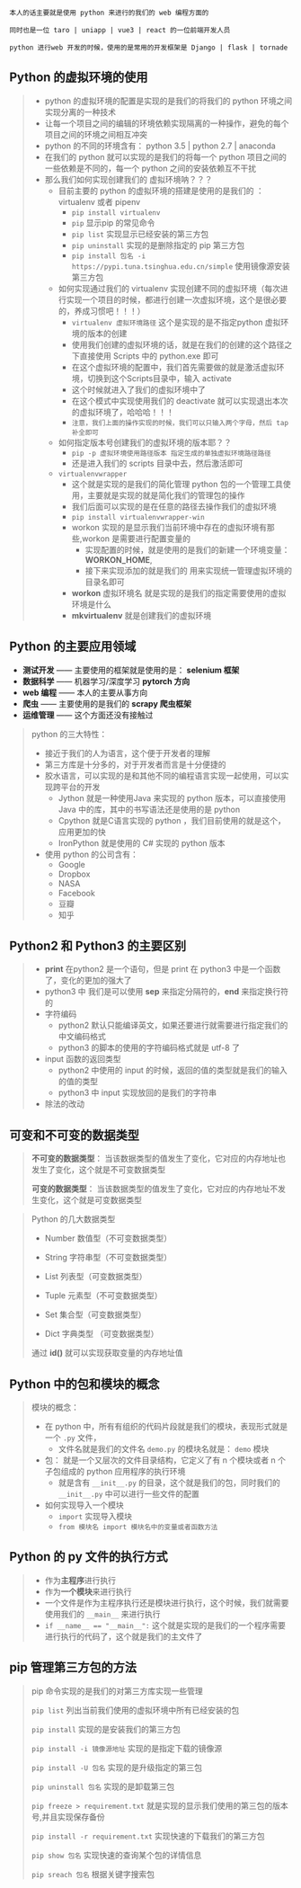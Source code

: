 `本人的话主要就是使用 python 来进行的我们的 web 编程方面的`

`同时也是一位 taro | uniapp | vue3 | react 的一位前端开发人员`

`python 进行web 开发的时候，使用的是常用的开发框架是 Django | flask | tornade`



## Python 的虚拟环境的使用

> * python 的虚拟环境的配置是实现的是我们的将我们的 python 环境之间实现分离的一种技术
> * 让每一个项目之间的编辑的环境依赖实现隔离的一种操作，避免的每个项目之间的环境之间相互冲突
> * python 的不同的环境含有： python 3.5 | python 2.7 | anaconda
> * 在我们的 python 就可以实现的是我们的将每一个 python 项目之间的一些依赖是不同的，每一个 python 之间的安装依赖互不干扰
> * 那么我们如何实现创建我们的 虚拟环境呐？？？
>   * 目前主要的 python  的虚拟环境的搭建是使用的是我们的 ： virtualenv 或者 pipenv
>     * `pip install virtualenv`
>     * `pip` 显示pip 的常见命令
>     * `pip list` 实现显示已经安装的第三方包
>     * `pip uninstall` 实现的是删除指定的 pip 第三方包
>     * `pip install 包名 -i https://pypi.tuna.tsinghua.edu.cn/simple` 使用镜像源安装第三方包
>   * 如何实现通过我们的 virtualenv 实现创建不同的虚拟环境（每次进行实现一个项目的时候，都进行创建一次虚拟环境，这个是很必要的，养成习惯吧！！！）
>     * `virtualenv 虚拟环境路径`  这个是实现的是不指定python 虚拟环境的版本的创建 
>     * 使用我们创建的虚拟环境的话，就是在我们的创建的这个路径之下直接使用 Scripts 中的 python.exe 即可
>     * 在这个虚拟环境的配置中，我们首先需要做的就是激活虚拟环境，切换到这个Scripts目录中，输入 activate
>     * 这个时候就进入了我们的虚拟环境中了
>     * 在这个模式中实现使用我们的 deactivate 就可以实现退出本次的虚拟环境了，哈哈哈！！！
>     * `注意，我们上面的操作实现的时候，我们可以只输入两个字母，然后 tap 补全即可`
>   * 如何指定版本号创建我们的虚拟环境的版本耶？？
>     * `pip -p 虚拟环境使用路径版本 指定生成的单独虚拟环境路径路径`
>     * 还是进入我们的 scripts 目录中去，然后激活即可
>   * `virtualenvwrapper`
>     * 这个就是实现的是我们的简化管理 python 包的一个管理工具使用，主要就是实现的就是简化我们的管理包的操作
>     * 我们后面可以实现的是在任意的路径去操作我们的虚拟环境
>     * `pip install virtualenvwrapper-win`
>     * workon 实现的是显示我们当前环境中存在的虚拟环境有那些,workon 是需要进行配置变量的
>       * 实现配置的时候，就是使用的是我们的新建一个环境变量： **WORKON_HOME**,
>       * 接下来实现添加的就是我们的 用来实现统一管理虚拟环境的目录名即可
>     * **workon** 虚拟环境名  就是实现的是我们的指定需要使用的虚拟环境是什么
>     * **mkvirtualenv** 就是创建我们的虚拟环境



## Python 的主要应用领域

* **测试开发** —— 主要使用的框架就是使用的是： **selenium 框架**
* **数据科学** —— 机器学习/深度学习 **pytorch 方向**
* **web 编程** —— 本人的主要从事方向
* **爬虫** —— 主要使用的是我们的 **scrapy 爬虫框架**
* **运维管理** —— 这个方面还没有接触过

> python 的三大特性：
>
> * 接近于我们的人为语言，这个便于开发者的理解
> * 第三方库是十分多的，对于开发者而言是十分便捷的
> * 胶水语言，可以实现的是和其他不同的编程语言实现一起使用，可以实现跨平台的开发
>   * Jython 就是一种使用Java 来实现的 python 版本，可以直接使用 Java 中的库，其中的书写语法还是使用的是 python
>   * Cpython 就是C语言实现的 python ，我们目前使用的就是这个，应用更加的快
>   * IronPython 就是使用的 C# 实现的 python 版本
> * 使用 python  的公司含有：
>   * Google 
>   * Dropbox
>   * NASA
>   * Facebook
>   * 豆瓣
>   * 知乎



## Python2 和 Python3 的主要区别

> *  **print** 在python2 是一个语句，但是 print 在 python3 中是一个函数了，变化的更加的强大了
>   * python3 中 我们是可以使用 **sep** 来指定分隔符的，**end** 来指定换行符的
> * 字符编码
>   * python2 默认只能编译英文，如果还要进行就需要进行指定我们的中文编码格式
>   * python3 的脚本的使用的字符编码格式就是 utf-8 了
> * input 函数的返回类型
>   * python2 中使用的 input 的时候，返回的值的类型就是我们的输入的值的类型
>   * python3 中 input 实现放回的是我们的字符串 
> * 除法的改动



## 可变和不可变的数据类型

> **不可变的数据类型**： 当该数据类型的值发生了变化，它对应的内存地址也发生了变化，这个就是不可变数据类型
>
> **可变的数据类型**： 当该数据类型的值发生了变化，它对应的内存地址不发生变化，这个就是可变数据类型

> Python 的几大数据类型
>
> * Number 数值型（不可变数据类型）
>
> * String 字符串型（不可变数据类型）
>
> * List 列表型（可变数据类型）
>
> * Tuple 元素型（不可变数据类型）
>
> * Set 集合型（可变数据类型）
>
> * Dict 字典类型 （可变数据类型）
>
> 通过 **id()** 就可以实现获取变量的内存地址值



## Python 中的包和模块的概念

> 模块的概念：
>
> * 在 python 中，所有有组织的代码片段就是我们的模块，表现形式就是一个 `.py` 文件，
>   * 文件名就是我们的文件名 `demo.py` 的模块名就是： `demo` 模块
> * 包： 就是一个又层次的文件目录结构，它定义了有 n 个模块或者 n 个子包组成的 python 应用程序的执行环境
>   * 就是含有 `__init__.py` 的目录，这个就是我们的包，同时我们的 `__init__.py` 中可以进行一些文件的配置
> * 如何实现导入一个模块
>   * `import` 实现导入模块
>   * `from 模块名 import 模块名中的变量或者函数方法` 



## Python 的 py 文件的执行方式

> * 作为**主程序**进行执行
> * 作为**一个模块**来进行执行
> * 一个文件是作为主程序执行还是模块进行执行，这个时候，我们就需要使用我们的 `__main__` 来进行执行
> * `if __name__ == "__main__":` 这个就是实现的是我们的一个程序需要进行执行的代码了，这个就是我们的主文件了



## pip 管理第三方包的方法

> pip 命令实现的是我们的对第三方库实现一些管理
>
> `pip list` 列出当前我们使用的虚拟环境中所有已经安装的包
>
> `pip install` 实现的是安装我们的第三方包
>
> `pip install -i 镜像源地址` 实现的是指定下载的镜像源
>
> `pip install -U 包名` 实现的是升级指定的第三包
>
> `pip uninstall 包名` 实现的是卸载第三包 
>
> `pip freeze > requirement.txt` 就是实现的显示我们使用的第三包的版本号,并且实现保存备份
>
> `pip install -r requirement.txt` 实现快速的下载我们的第三方包
>
> `pip show 包名` 实现快速的查询某个包的详情信息
>
> `pip sreach 包名` 根据关键字搜索包